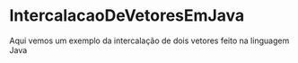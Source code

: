 # IntercalacaoDeVetoresEmJava
Aqui vemos um exemplo da intercalação de dois vetores feito na linguagem Java
